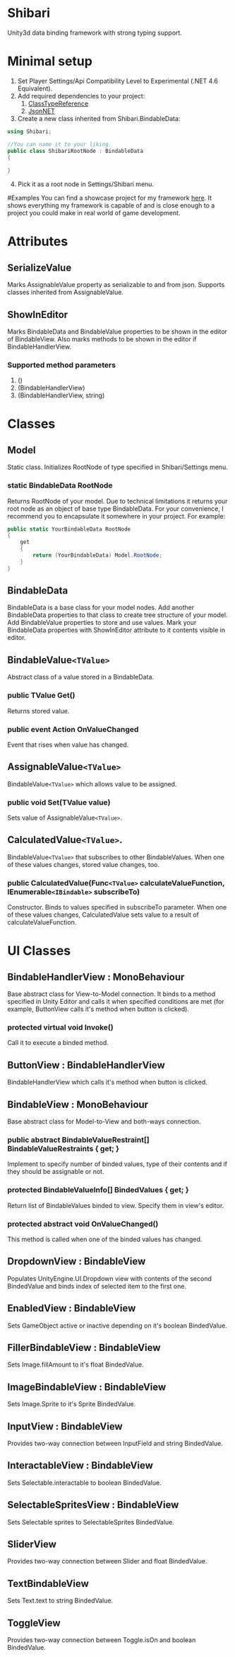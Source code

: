 # Shibari
Unity3d data binding framework with strong typing support.

# Minimal setup
1. Set Player Settings/Api Compatibility Level to Experimental (.NET 4.6 Equivalent).
2. Add required dependencies to your project:
    1. [ClassTypeReference](https://github.com/rotorz/unity3d-class-type-reference)
    2. [JsonNET](https://www.newtonsoft.com/json)
3. Create a new class inherited from Shibari.BindableData:
```csharp
using Shibari;

//You can name it to your liking.
public class ShibariRootNode : BindableData
{
    
}
```
4. Pick it as a root node in Settings/Shibari menu.

#Examples
You can find a showcase project for my framework [here](https://github.com/Supert/village-keeper). It shows everything my framework is capable of and is close enough to a project you could make in real world of game development.

# Attributes

## SerializeValue

Marks AssignableValue property as serializable to and from json. Supports classes inherited from AssignableValue.

## ShowInEditor

Marks BindableData and BindableValue properties to be shown in the editor of BindableView. Also marks methods to be shown in the editor if BindableHandlerView.

### Supported method parameters

1. ()
2. (BindableHandlerView)
3. (BindableHandlerView, string)

# Classes

## Model

Static class. Initializes RootNode of type specified in Shibari/Settings menu.

### static BindableData RootNode

Returns RootNode of your model. Due to technical limitations it returns your root node as an object of base type BindableData. For your convenience, I recommend you to encapsulate it somewhere in your project. For example:

```csharp
public static YourBindableData RootNode
{
    get
    {
        return (YourBindableData) Model.RootNode;
    }
}
```

## BindableData

BindableData is a base class for your model nodes. Add another BindableData properties to that class to create tree structure of your model. Add BindableValue properties to store and use values. Mark your BindableData properties with ShowInEditor attribute to it contents visible in editor.

## BindableValue``<TValue>``

Abstract class of a value stored in a BindableData.

### public TValue Get()

Returns stored value.

### public event Action OnValueChanged

Event that rises when value has changed.

## AssignableValue``<TValue>``

BindableValue``<TValue>`` which allows value to be assigned.

### public void Set(TValue value)

Sets value of AssignableValue``<TValue>``.

## CalculatedValue``<TValue>``.

BindableValue``<TValue>`` that subscribes to other BindableValues. When one of these values changes, stored value changes, too.

### public CalculatedValue(Func``<TValue>`` calculateValueFunction, IEnumerable``<IBindable>`` subscribeTo)
Constructor. Binds to values specified in subscribeTo parameter. When one of these values changes, CalculatedValue sets value to a result of calculateValueFunction.

# UI Classes

## BindableHandlerView : MonoBehaviour

Base abstract class for View-to-Model connection. It binds to a method specified in Unity Editor and calls it when specified conditions are met (for example, ButtonView calls it's method when button is clicked).

### protected virtual void Invoke()
Call it to execute a binded method.

## ButtonView : BindableHandlerView

BindableHandlerView which calls it's method when button is clicked.

## BindableView : MonoBehaviour

Base abstract class for Model-to-View and both-ways connection.

### public abstract BindableValueRestraint[] BindableValueRestraints { get; }

Implement to specify number of binded values, type of their contents and if they should be assignable or not.

### protected BindableValueInfo[] BindedValues { get; }

Return list of BindableValues binded to view. Specify them in view's editor.

### protected abstract void OnValueChanged()

This method is called when one of the binded values has changed.

## DropdownView : BindableView

Populates UnityEngine.UI.Dropdown view with contents of the second BindedValue and binds index of selected item to the first one.

## EnabledView : BindableView

Sets GameObject active or inactive depending on it's boolean BindedValue.

## FillerBindableView : BindableView

Sets Image.fillAmount to it's float BindedValue.

## ImageBindableView : BindableView

Sets Image.Sprite to it's Sprite BindedValue.

## InputView : BindableView

Provides two-way connection between InputField and string BindedValue.

## InteractableView : BindableView

Sets Selectable.interactable to boolean BindedValue.

## SelectableSpritesView : BindableView

Sets Selectable sprites to SelectableSprites BindedValue.

## SliderView

Provides two-way connection between Slider and float BindedValue.

## TextBindableView

Sets Text.text to string BindedValue.

## ToggleView

Provides two-way connection between Toggle.isOn and boolean BindedValue.
